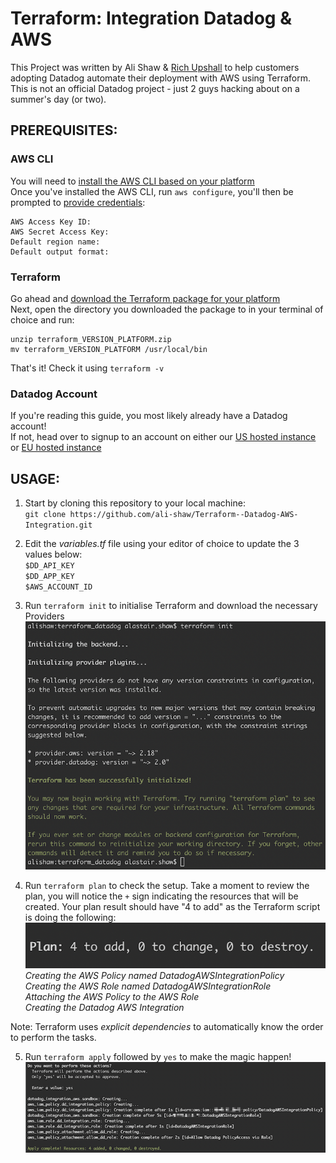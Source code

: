 # Terraform: Integration Datadog & AWS  
This Project was written by Ali Shaw & [Rich Upshall](https://github.com/richupshall) to help customers adopting Datadog automate their deployment with AWS using Terraform. This is not an official Datadog project - just 2 guys hacking about on a summer's day (or two).

## PREREQUISITES:  
### AWS CLI  
You will need to [install the AWS CLI based on your platform](https://docs.aws.amazon.com/cli/latest/userguide/cli-chap-install.html)  
Once you've installed the AWS CLI, run `aws configure`, you'll then be prompted to [provide credentials](https://docs.aws.amazon.com/cli/latest/userguide/cli-chap-configure.html):
```
AWS Access Key ID:
AWS Secret Access Key:
Default region name:
Default output format:
```

### Terraform  
Go ahead and [download the Terraform package for your platform](https://www.terraform.io/downloads.html)  
Next, open the directory you downloaded the package to in your terminal of choice and run:
```
unzip terraform_VERSION_PLATFORM.zip  
mv terraform_VERSION_PLATFORM /usr/local/bin  
```  
That's it! Check it using `terraform -v`

### Datadog Account  
If you're reading this guide, you most likely already have a Datadog account!  
If not, head over to signup to an account on either our [US hosted instance](https://app.datadoghq.com/signup) or [EU hosted instance](https://app.datadoghq.eu/signup)

## USAGE:  
1) Start by cloning this repository to your local machine:  
`git clone https://github.com/ali-shaw/Terraform--Datadog-AWS-Integration.git`

2) Edit the _variables.tf_ file using your editor of choice to update the 3 values below:  
`$DD_API_KEY`  
`$DD_APP_KEY`  
`$AWS_ACCOUNT_ID`

3) Run `terraform init` to initialise Terraform and download the necessary Providers  
![terraform_init](/images/terraform_init.png)

4) Run `terraform plan` to check the setup. Take a moment to review the plan, you will notice the `+` sign indicating the resources that will be created. Your plan result should have "4 to add" as the Terraform script is doing the following:  
![terraform_plan](/images/terraform_plan.png)  
_Creating the AWS Policy named DatadogAWSIntegrationPolicy_     
_Creating the AWS Role named DatadogAWSIntegrationRole_  
_Attaching the AWS Policy to the AWS Role_  
_Creating the Datadog AWS Integration_  

Note: Terraform uses _explicit dependencies_ to automatically know the order to perform the tasks.

5) Run `terraform apply` followed by `yes` to make the magic happen!
![terraform_apply](/images/terraform_apply.png)
